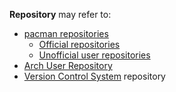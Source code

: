 **Repository** may refer to:

*   [pacman repositories](/index.php/Pacman_repositories "Pacman repositories")
    *   [Official repositories](/index.php/Official_repositories "Official repositories")
    *   [Unofficial user repositories](/index.php/Unofficial_user_repositories "Unofficial user repositories")
*   [Arch User Repository](/index.php/Arch_User_Repository "Arch User Repository")
*   [Version Control System](/index.php/Version_Control_System "Version Control System") repository